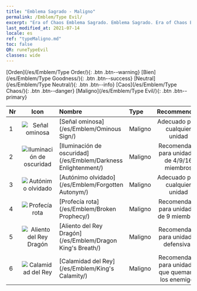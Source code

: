 ```yaml
---
title: "Emblema Sagrado - Maligno"
permalink: /Emblem/Type Evil/
excerpt: "Era of Chaos Emblema Sagrado. Emblema Sagrado. Era of Chaos Emblema Sagrado Maligno. Era of Chaos Maligno"
last_modified_at: 2021-07-14
locale: es
ref: "typeMaligno.md"
toc: false
QR: runeTypeEvil
classes: wide
---
```


  [Orden](/es/Emblem/Type Order/){: .btn .btn--warning}   [Bien](/es/Emblem/Type Goodness/){: .btn .btn--success}   [Neutral](/es/Emblem/Type Neutral/){: .btn .btn--info}   [Caos](/es/Emblem/Type Chaos/){: .btn .btn--danger}   [Maligno](/es/Emblem/Type Evil/){: .btn .btn--primary} 

  |  Nr  | Icon |             Nombre            |    Type    |   Recommended   |
  |:-----|:--:|:----------------------------|:-----------|:---------------:|
  | 1 | ![Señal ominosa](/images/r/rune_icon_504.png) | [Señal ominosa](/es/Emblem/Ominous Sign/) | Maligno | Adecuado para cualquier unidad | 
  | 2 | ![Iluminación de oscuridad](/images/r/rune_icon_506.png) | [Iluminación de oscuridad](/es/Emblem/Darkness Enlightenment/) | Maligno | Recomendado para unidades de 4/9/16 miembros | 
  | 3 | ![Autónimo olvidado](/images/r/rune_icon_501.png) | [Autónimo olvidado](/es/Emblem/Forgotten Autonym/) | Maligno | Adecuado para cualquier unidad | 
  | 4 | ![Profecía rota](/images/r/rune_icon_503.png) | [Profecía rota](/es/Emblem/Broken Prophecy/) | Maligno | Recomendado para unidades de 9 miembros | 
  | 5 | ![Aliento del Rey Dragón](/images/r/rune_icon_505.png) | [Aliento del Rey Dragón](/es/Emblem/Dragon King's Breath/) | Maligno | Recomendado para unidades defensivas | 
  | 6 | ![Calamidad del Rey](/images/r/rune_icon_502.png) | [Calamidad del Rey](/es/Emblem/King's Calamity/) | Maligno | Recomendado para unidades que queman a los enemigos | 
